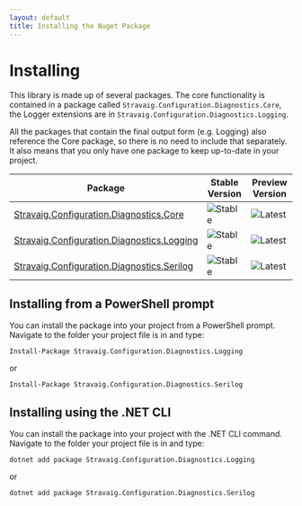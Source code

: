 ```yaml
---
layout: default
title: Installing the Nuget Package
---
```


# Installing

This library is made up of several packages. The core functionality is contained in a package called `Stravaig.Configuration.Diagnostics.Core`, the Logger extensions are in `Stravaig.Configuration.Diagnostics.Logging`.

All the packages that contain the final output form (e.g. Logging) also reference the Core package, so there is no need to include that separately. It also means that you only have one package to keep up-to-date in your project.

| Package | Stable Version | Preview Version |
|---------|----------------|-----------------|
| [Stravaig.Configuration.Diagnostics.Core](https://www.nuget.org/packages/Stravaig.Configuration.Diagnostics.Core) | ![Stable](https://img.shields.io/nuget/v/Stravaig.Configuration.Diagnostics.Core?color=004880&label=nuget%20stable&logo=nuget) | ![Latest](https://img.shields.io/nuget/vpre/Stravaig.Configuration.Diagnostics.Core?color=ffffff&label=nuget%20latest&logo=nuget) |
| [Stravaig.Configuration.Diagnostics.Logging](https://www.nuget.org/packages/Stravaig.Configuration.Diagnostics.Logging) | ![Stable](https://img.shields.io/nuget/v/Stravaig.Configuration.Diagnostics.Logging?color=004880&label=nuget%20stable&logo=nuget) | ![Latest](https://img.shields.io/nuget/vpre/Stravaig.Configuration.Diagnostics.Logging?color=ffffff&label=nuget%20latest&logo=nuget) |
| [Stravaig.Configuration.Diagnostics.Serilog](https://www.nuget.org/packages/Stravaig.Configuration.Diagnostics.Serilog) | ![Stable](https://img.shields.io/nuget/v/Stravaig.Configuration.Diagnostics.Serilog?color=004880&label=nuget%20stable&logo=nuget) | ![Latest](https://img.shields.io/nuget/vpre/Stravaig.Configuration.Diagnostics.Serilog?color=ffffff&label=nuget%20latest&logo=nuget)

## Installing from a PowerShell prompt

You can install the package into your project from a PowerShell 
prompt. Navigate to the folder your project file is in and type:

```
Install-Package Stravaig.Configuration.Diagnostics.Logging
```

or

```
Install-Package Stravaig.Configuration.Diagnostics.Serilog
```

## Installing using the .NET CLI

You can install the package into your project with the .NET CLI 
command. Navigate to the folder your project file is in and type:

```
dotnet add package Stravaig.Configuration.Diagnostics.Logging
```

or

```
dotnet add package Stravaig.Configuration.Diagnostics.Serilog
```
